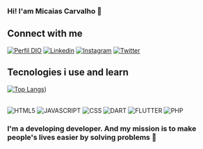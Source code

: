 ### Hi! I'am Micaias Carvalho 👋

## Connect with me
[![Perfil DIO](https://img.shields.io/badge/-Meu%20Perfil%20na%20DIO-0077B5?style=for-the-badge&logo=gitbook&logoColor=white)](https://www.dio.me/users/miciaiasvieira)
[![Linkedin](https://img.shields.io/badge/LinkedIn-0077B5?style=for-the-badge&logo=linkedin&logoColor=whitehttps://img.shields.io/badge/LinkedIn-0077B5?style=for-the-badge&logo=linkedin&logoColor=whitehttps://img.shields.io/badge/LinkedIn-0077B5?style=for-the-badge&logo=linkedin&logoColor=white)](https://www.linkedin.com/in/mica%C3%ADas-vieira-341147189/)
[![Instagram](https://img.shields.io/badge/Instagram-E4405F?style=for-the-badge&logo=instagram&logoColor=white)](https://www.instagram.com/_micaiasmcv/)
[![Twitter](https://img.shields.io/badge/Twitter-1DA1F2?style=for-the-badge&logo=twitter&logoColor=white)](https://twitter.com/micaiasmcv_)

## Tecnologies i use and learn

[![Top Langs](https://github-readme-stats.vercel.app/api/top-langs/?username=micaiasdev&layout=compact)](https://github.com/anuraghazra/github-readme-stats))

<div style="display: inline_block"><br>
<img align="center" alt="HTML5" src="https://img.shields.io/badge/HTML5-E34F26?style=for-the-badge&logo=html5&logoColor=white">
<img align="center" alt="JAVASCRIPT" src="https://img.shields.io/badge/JavaScript-F7DF1E?style=for-the-badge&logo=javascript&logoColor=black">
<img align="center" alt="CSS" src="https://img.shields.io/badge/CSS3-1572B6?style=for-the-badge&logo=css3&logoColor=white">
<img align="center" alt="DART" src="https://img.shields.io/badge/Dart-0175C2?style=for-the-badge&logo=dart&logoColor=white">
<img align="center" alt="FLUTTER" src="https://img.shields.io/badge/Flutter-02569B?style=for-the-badge&logo=flutter&logoColor=white">
<img align="center" alt="PHP" src="https://img.shields.io/badge/PHP-777BB4?style=for-the-badge&logo=php&logoColor=white">

</div>

### I'm a developing developer. And my mission is to make people's lives easier by solving problems 🎯
